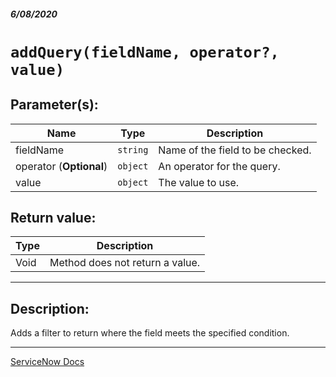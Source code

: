 ##### 6/08/2020
# `addQuery(fieldName, operator?, value)`
## Parameter(s):
| Name | Type | Description |
|---|---|---|
| fieldName | `string` | Name of the field to be checked. |
| operator (**Optional**) | `object` | An operator for the query. |
| value | `object` | The value to use. |

## Return value:
| Type | Description |
|---|---|
| Void | Method does not return a value. |

---

## Description:
Adds a filter to return where  the field meets the specified condition.

---

[ServiceNow Docs](https://developer.servicenow.com/dev.do#!/reference/api/newyork/client/c_GlideRecordClientSideV3API#r_GRCS3-addQuery_S_O_O)